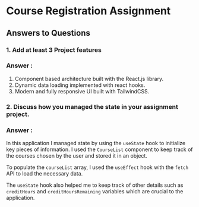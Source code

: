 # Course Registration Assignment
## Answers to Questions

### 1. Add at least 3 Project features
### Answer :
1. Component based architecture built with the React.js library.
2. Dynamic data loading implemented with react hooks.
3. Modern and fully responsive UI built with TailwindCSS.

### 2. Discuss how you managed the state in your assignment project.
### Answer :
In this application I managed state by using the `useState` hook to initialize key pieces of information. I used the `CourseList` component to keep track of the courses chosen by the user and stored it in an object.

 To populate the `courseList` array, I used the `useEffect` hook with the `fetch` API to load the necessary data.
 
 The `useState` hook also helped me to keep track of other details such as `creditHours` and `creditHoursRemaining` variables which are crucial to the application.
